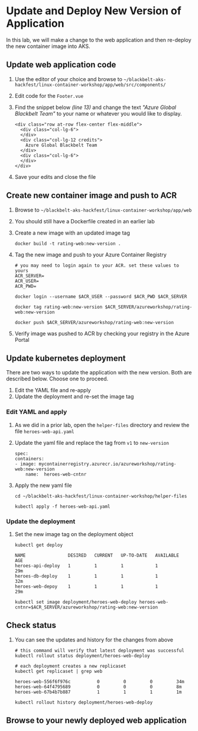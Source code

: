 # Update and Deploy New Version of Application

In this lab, we will make a change to the web application and then re-deploy the new container image into AKS. 

## Update web application code

1. Use the editor of your choice and browse to `~/blackbelt-aks-hackfest/linux-container-workshop/app/web/src/components/`
2. Edit code for the `Footer.vue`
3. Find the snippet below *(line 13)* and change the text _"Azure Global Blackbelt Team"_ to your name or whatever you would like to display.

    ```
    <div class="row at-row flex-center flex-middle">
      <div class="col-lg-6">
      </div>
      <div class="col-lg-12 credits">
        Azure Global Blackbelt Team
      </div>
      <div class="col-lg-6">
      </div>
    </div>
    ```

4. Save your edits and close the file

## Create new container image and push to ACR

1. Browse to `~/blackbelt-aks-hackfest/linux-container-workshop/app/web`
2. You should still have a Dockerfile created in an earlier lab
3. Create a new image with an updated image tag

    ```
    docker build -t rating-web:new-version .
    ```

4. Tag the new image and push to your Azure Container Registry

    ```
    # you may need to login again to your ACR. set these values to yours
    ACR_SERVER=
    ACR_USER=
    ACR_PWD=

    docker login --username $ACR_USER --password $ACR_PWD $ACR_SERVER

    docker tag rating-web:new-version $ACR_SERVER/azureworkshop/rating-web:new-version
    
    docker push $ACR_SERVER/azureworkshop/rating-web:new-version
    ```

5. Verify image was pushed to ACR by checking your registry in the Azure Portal

## Update kubernetes deployment

There are two ways to update the application with the new version. Both are described below. Choose one to proceed.
1. Edit the YAML file and re-apply
2. Update the deployment and re-set the image tag

### Edit YAML and apply

1. As we did in a prior lab, open the  `helper-files` directory and review the file `heroes-web-api.yaml`
2. Update the yaml file and replace the tag from `v1` to `new-version`
    ```
    spec:
    containers:
    - image: mycontainerregistry.azurecr.io/azureworkshop/rating-web:new-version
        name:  heroes-web-cntnr
    ```

3. Apply the new yaml file
    ```
    cd ~/blackbelt-aks-hackfest/linux-container-workshop/helper-files

    kubectl apply -f heroes-web-api.yaml
    ```

### Update the deployment

1. Set the new image tag on the deployment object
    ```
    kubectl get deploy

    NAME                DESIRED   CURRENT   UP-TO-DATE   AVAILABLE   AGE
    heroes-api-deploy   1         1         1            1           29m
    heroes-db-deploy    1         1         1            1           32m
    heroes-web-depoy    1         1         1            1           29m

    kubectl set image deployment/heroes-web-deploy heroes-web-cntnr=$ACR_SERVER/azureworkshop/rating-web:new-version
    ```

## Check status

1. You can see the updates and history for the changes from above 
    ```
    # this command will verify that latest deployment was successful
    kubectl rollout status deployment/heroes-web-deploy

    # each deployment creates a new replicaset
    kubectl get replicaset | grep web
    
    heroes-web-556f6f976c          0         0         0         34m
    heroes-web-64f4795689          0         0         0         8m
    heroes-web-67b4b7b887          1         1         1         1m

    kubectl rollout history deployment/heroes-web-deploy
    ```

## Browse to your newly deployed web application
